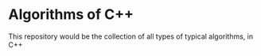 # Algorithms of C++

This repository would be the collection of all types of typical algorithms, in C++
